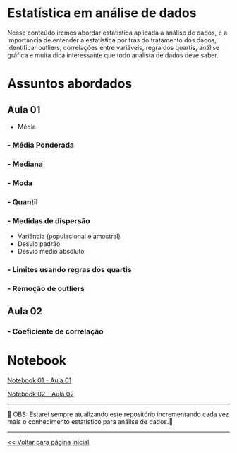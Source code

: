 # Estatística em análise de dados

Nesse conteúdo iremos abordar estatística aplicada à análise de dados, e a importancia de entender
a estatística por trás do tratamento dos dados, identificar outliers, correlações entre variáveis, regra dos quartis,
análise gráfica e muita dica interessante que todo analista de dados deve saber.

# Assuntos abordados

## Aula 01

  - Média
### - Média Ponderada
### - Mediana
### - Moda
### - Quantil
### - Medidas de dispersão
  - Variância (populacional e amostral)
  - Desvio padrão
  - Desvio médio absoluto
### - Limites usando regras dos quartis
### - Remoção de outliers

## Aula 02

### - Coeficiente de correlação

# Notebook

[Notebook 01 - Aula 01](https://github.com/dev-daniel-amorim/AD-Estatistica/blob/main/AD-Estatistica.ipynb)

[Notebook 02 - Aula 02](https://github.com/dev-daniel-amorim/AD-Estatistica/blob/main/AD-Estatistica_02.ipynb)
<hr>

:construction: OBS: Estarei sempre atualizando este repositório incrementando cada vez mais o conhecimento estatístico para análise de dados.:construction:

<hr>

[<< Voltar para página inicial](https://github.com/dev-daniel-amorim)

 
